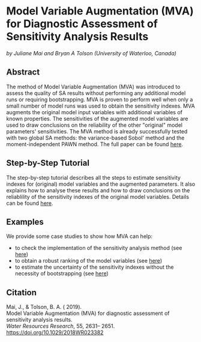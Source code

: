 # Model Variable Augmentation (MVA) for Diagnostic Assessment of Sensitivity Analysis Results
*by Juliane Mai and Bryan A Tolson (University of Waterloo, Canada)*

## Abstract
The method of Model Variable Augmentation (MVA) was introduced to assess the quality of SA results 
without performing any additional model runs or requiring bootstrapping. MVA is proven to perform 
well when only a small number of model runs was used to obtain the sensitivity indexes. 
MVA augments the original model input variables with additional variables of known properties. 
The sensitivities of the augmented model variables are used to draw conclusions on the reliability 
of the other "original" model parameters' sensitivities. The MVA method is already successfully 
tested with two global SA methods: the variance-based Sobol' method and the moment-independent PAWN method. The full paper can be found [here](https://agupubs.onlinelibrary.wiley.com/journal/19447973).

## Step-by-Step Tutorial
The step-by-step tutorial describes all the steps to estimate sensitivity indexes for (original) model variables and the augmented parameters. It also explains how to analyse these results and how to draw conclusions on the reliablility of the sensitivity indexes of the original model variables. Details can be found [here](https://github.com/julemai/MVA/wiki/Step-by-Step-Tutorial).

## Examples
We provide some case studies to show how MVA can help:
- to check the implementation of the sensitivity analysis method (see [here](https://github.com/julemai/MVA/wiki/Examples#sensitivity-analysis-method-implementation-check))
- to obtain a robust ranking of the model variables (see [here](https://github.com/julemai/MVA/wiki/Examples#check-for-convergence-of-input-variable-importance-ranking))
- to estimate the uncertainty of the sensitivity indexes without the necessity of bootstrapping (see [here](https://github.com/julemai/MVA/wiki/Examples#check-for-convergence-of-sensitivity-indexes))

## Citation
Mai, J., & Tolson, B. A. ( 2019). <br>
Model Variable Augmentation (MVA) for diagnostic assessment of sensitivity analysis results. <br>
*Water Resources Research*, 55, 2631– 2651.<br>
https://doi.org/10.1029/2018WR023382
